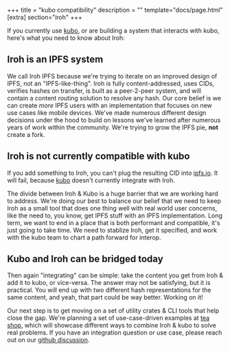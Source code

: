 +++
title = "kubo compatibility"
description = ""
template="docs/page.html"
[extra]
section="iroh"
+++

If you currently use [kubo](https://github.com/ipfs/kubo), or are building a system that interacts with kubo, here's what you need to know about Iroh:

## Iroh is an IPFS system

We call Iroh IPFS because we're trying to iterate on an improved design of IPFS, not an "IPFS-like-thing". Iroh is fully content-addressed, uses CIDs, verifies hashes on transfer, is built as a peer-2-peer system, and will contain a content routing solution to resolve any hash. Our core belief is we can create _more_ IPFS users with an implementation that focuses on new use cases like mobile devices. We've made numerous different design decisions under the hood to build on lessons we've learned after numerous years of work within the community. We're trying to grow the IPFS pie, **not** create a fork.

## Iroh is **not** currently compatible with kubo

If you add something to Iroh, you can't plug the resulting CID into [ipfs.io](https://ipfs.io). It will fail, because [kubo](https://github.com/ipfs/kubo) doesn't currently integrate with Iroh.

The divide between Iroh & Kubo is a huge barrier that we are working hard to address. We're doing our best to balance our belief that we need to keep Iroh as a small tool that does one thing well with real world user concerns, like the need to, you know, get IPFS stuff with an IPFS implementation. Long term, we want to end in a place that is both performant and compatible, it's just going to take time. We need to stablize Iroh, get it specified, and work with the kubo team to chart a path forward for interop.

## Kubo and Iroh can be bridged today

Then again "integrating" can be simple: take the content you get from Iroh & add it to kubo, or vice-versa. The answer may not be satisfying, but it is practical. You will end up with two different hash representations for the same content, and yeah, that part could be way better. Working on it!

Our next step is to get moving on a set of utility crates & CLI tools that help close the gap. We're planning a set of use-case-driven examples at [tea shop](https://github.com/n0-computer/tea-shop), which will showcase different ways to combine Iroh & kubo to solve real problems. If you have an integration question or use case, please reach out on our [github discussion](https://github.com/n0-computer/iroh/discussions).


